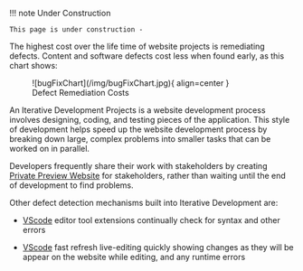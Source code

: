 <!-- ## Overview -->
!!! note Under Construction
    
    This page is under construction - 

The highest cost over the life time of website projects is remediating defects. Content and software defects cost less when found early, as this chart shows:

<figure markdown>
  ![bugFixChart](/img/bugFixChart.jpg){ align=center }
<figcaption>Defect Remediation Costs</figcaption>
</figure>

 An Iterative Development Projects is a website development process involves designing, coding, and testing pieces of the application. This style of development helps speed up the website development process by breaking down large, complex problems into smaller tasks that can be worked on in parallel. 
 
Developers frequently share their work with stakeholders by creating [Private Preview Website](preview.md) for stakeholders, rather than waiting  until the end of development to find  problems. 

Other defect detection mechanisms built into Iterative Development are:

- [VScode](vscode.md) editor tool extensions continually check for syntax and other errors

- [VScode](vscode.md) fast refresh live-editing quickly showing changes as they will be appear on the website while editing, and any runtime errors 

